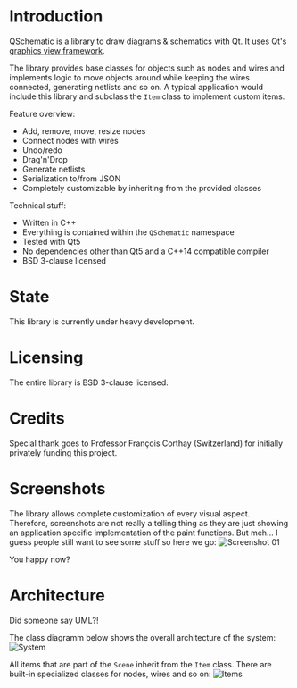 # Introduction
QSchematic is a library to draw diagrams & schematics with Qt. It uses Qt's [graphics view framework](http://doc.qt.io/qt-5/graphicsview.html).

The library provides base classes for objects such as nodes and wires and implements logic to move objects around while keeping the wires connected, generating netlists and so on. A typical application would include this library and subclass the `Item` class to implement custom items.

Feature overview:
  - Add, remove, move, resize nodes
  - Connect nodes with wires
  - Undo/redo
  - Drag'n'Drop
  - Generate netlists
  - Serialization to/from JSON
  - Completely customizable by inheriting from the provided classes

Technical stuff:
  - Written in C++
  - Everything is contained within the `QSchematic` namespace
  - Tested with Qt5
  - No dependencies other than Qt5 and a C++14 compatible compiler
  - BSD 3-clause licensed

# State
This library is currently under heavy development.

# Licensing
The entire library is BSD 3-clause licensed.

# Credits
Special thank goes to Professor François Corthay (Switzerland) for initially privately funding this project.

# Screenshots
The library allows complete customization of every visual aspect. Therefore, screenshots are not really a telling thing as they are just showing an application specific implementation of the paint functions. But meh... I guess people still want to see some stuff so here we go:
![Screenshot 01](https://github.com/simulton/QSchematic/blob/master/docs/screenshots/screenshot_01.png?raw=true)

You happy now?

# Architecture
Did someone say UML?!

The class diagramm below shows the overall architecture of the system:
![System](https://github.com/simulton/QSchematic/blob/master/docs/uml/export/jpg/Model!SchematicEditor!System_2.jpg?raw=true)

All items that are part of the `Scene` inherit from the `Item` class. There are built-in specialized classes for nodes, wires and so on:
![Items](https://github.com/simulton/QSchematic/blob/master/docs/uml/export/jpg/Model!SchematicEditor!Items_1.jpg?raw=true)
